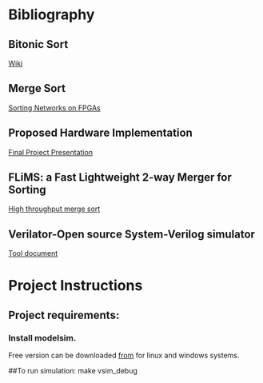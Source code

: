 # Bibliography

## Bitonic Sort

[Wiki](https://en.wikipedia.org/wiki/Bitonic_sorter)

## Merge Sort
[Sorting Networks on FPGAs](http://dbis.cs.tu-dortmund.de/cms/en/publications/2012/sorting-networks/sorting-networks.pdf)

## Proposed Hardware Implementation
[Final Project Presentation](https://github.com/gaurav311086/CPE593-HAMS/blob/23ca78420031f9301bb1f6ba5d25d0e6d03cc85a/final_project/doc/Hardware_accelerated_sorting.pdf)

## FLiMS: a Fast Lightweight 2-way Merger for Sorting
[High throughput merge sort](https://arxiv.org/pdf/2112.05607.pdf)

## Verilator-Open source System-Verilog simulator
[Tool document](https://github.com/gaurav311086/CPE593-HAMS/blob/3b483f4bd13a7e4366937b20d93a53489652908b/final_project/doc/tools/verilator_doc.pdf)

# Project Instructions 
## Project requirements: 
### Install modelsim. 
Free version can be downloaded [from](https://www.intel.com/content/www/us/en/software-kit/750536/modelsim-intel-fpgas-pro-edition-software-version-20-3.html) for linux and windows systems.

##To run simulation:
make vsim_debug

